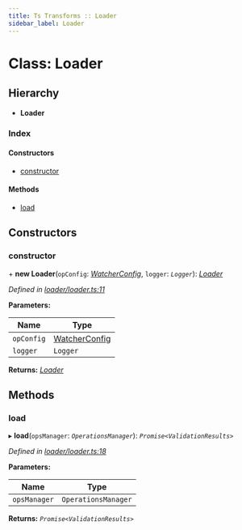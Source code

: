 ```yaml
---
title: Ts Transforms :: Loader
sidebar_label: Loader
---
```


# Class: Loader

## Hierarchy

* **Loader**

### Index

#### Constructors

* [constructor](loader.md#constructor)

#### Methods

* [load](loader.md#load)

## Constructors

###  constructor

\+ **new Loader**(`opConfig`: *[WatcherConfig](../interfaces/watcherconfig.md)*, `logger`: *`Logger`*): *[Loader](loader.md)*

*Defined in [loader/loader.ts:11](https://github.com/terascope/teraslice/blob/6e018493/packages/ts-transforms/src/loader/loader.ts#L11)*

**Parameters:**

Name | Type |
------ | ------ |
`opConfig` | [WatcherConfig](../interfaces/watcherconfig.md) |
`logger` | `Logger` |

**Returns:** *[Loader](loader.md)*

## Methods

###  load

▸ **load**(`opsManager`: *`OperationsManager`*): *`Promise<ValidationResults>`*

*Defined in [loader/loader.ts:18](https://github.com/terascope/teraslice/blob/6e018493/packages/ts-transforms/src/loader/loader.ts#L18)*

**Parameters:**

Name | Type |
------ | ------ |
`opsManager` | `OperationsManager` |

**Returns:** *`Promise<ValidationResults>`*
